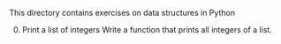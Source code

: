 This directory contains exercises on data structures in Python

0. Print a list of integers
Write a function that prints all integers of a list.


